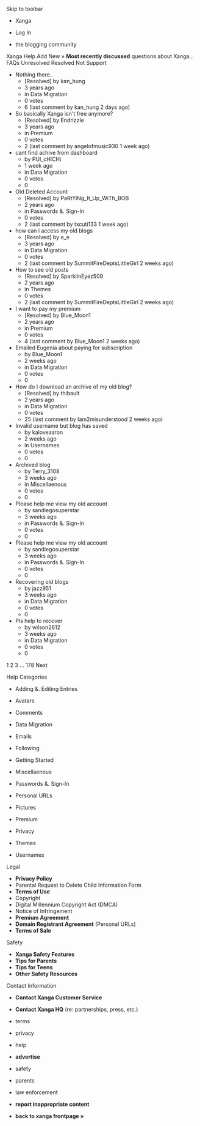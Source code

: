Skip to toolbar

*   Xanga

*   Log In

*   the blogging community

Xanga Help Add New » **Most recently discussed** questions about Xanga… FAQs Unresolved Resolved Not Support

*   Nothing there..
    *   \[Resolved\] by kan\_hung
    *   3 years ago
    *   in Data Migration
    *   0 votes
    *   6 (last comment by kan\_hung 2 days ago)
*   So basically Xanga isn't free anymore?
    *   \[Resolved\] by Endrizzle
    *   3 years ago
    *   in Premium
    *   0 votes
    *   2 (last comment by angelofmusic930 1 week ago)
*   cant find achive from dashboard
    *   by PUI\_cHICHi
    *   1 week ago
    *   in Data Migration
    *   0 votes
    *   0
*   Old Deleted Account
    *   \[Resolved\] by PaRtYiNg\_It\_Up\_WiTh\_BOB
    *   2 years ago
    *   in Passwords &. Sign-In
    *   0 votes
    *   2 (last comment by txcuti133 1 week ago)
*   how can i access my old blogs
    *   \[Resolved\] by e\_e
    *   3 years ago
    *   in Data Migration
    *   0 votes
    *   2 (last comment by SummitFireDeptsLittleGirl 2 weeks ago)
*   How to see old posts
    *   \[Resolved\] by SparklinEyez509
    *   2 years ago
    *   in Themes
    *   0 votes
    *   2 (last comment by SummitFireDeptsLittleGirl 2 weeks ago)
*   I want to pay my premium
    *   \[Resolved\] by Blue\_Moon1
    *   2 years ago
    *   in Premium
    *   0 votes
    *   4 (last comment by Blue\_Moon1 2 weeks ago)
*   Emailed Eugenia about paying for subscription
    *   by Blue\_Moon1
    *   2 weeks ago
    *   in Data Migration
    *   0 votes
    *   0
*   How do I download an archive of my old blog?
    *   \[Resolved\] by thibault
    *   2 years ago
    *   in Data Migration
    *   0 votes
    *   25 (last comment by Iam2misunderstood 2 weeks ago)
*   Invalid username but blog has saved
    *   by kaloveaaron
    *   2 weeks ago
    *   in Usernames
    *   0 votes
    *   0
*   Archived blog
    *   by Terry\_3108
    *   3 weeks ago
    *   in Miscellaenous
    *   0 votes
    *   0
*   Please help me view my old account
    *   by sandiegosuperstar
    *   3 weeks ago
    *   in Passwords &. Sign-In
    *   0 votes
    *   0
*   Please help me view my old account
    *   by sandiegosuperstar
    *   3 weeks ago
    *   in Passwords &. Sign-In
    *   0 votes
    *   0
*   Recovering old blogs
    *   by jazz951
    *   3 weeks ago
    *   in Data Migration
    *   0 votes
    *   0
*   Pls help to recover
    *   by wilson2612
    *   3 weeks ago
    *   in Data Migration
    *   0 votes
    *   0

1 2 3 ... 178 Next

Help Categories

*   Adding &. Editing Entries
*   Avatars
*   Comments
*   Data Migration
*   Emails
*   Following
*   Getting Started
*   Miscellaenous

*   Passwords &. Sign-In
*   Personal URLs
*   Pictures
*   Premium
*   Privacy
*   Themes
*   Usernames

Legal

*   **Privacy Policy**
*   Parental Request to Delete Child Information Form
*   **Terms of Use**
*   Copyright
*   Digital Millennium Copyright Act (DMCA)
*   Notice of Infringement
*   **Premium Agreement**
*   **Domain Registrant Agreement** (Personal URLs)
*   **Terms of Sale**

Safety

*   **Xanga Safety Features**
*   **Tips for Parents**
*   **Tips for Teens**
*   **Other Safety Resources**

Contact Information

*   **Contact Xanga Customer Service**
*   **Contact Xanga HQ** (re: partnerships, press, etc.)

*   terms
*   privacy
*   help
*   **advertise**

*   safety
*   parents
*   law enforcement
*   **report inappropriate content**

*   **back to xanga frontpage »**